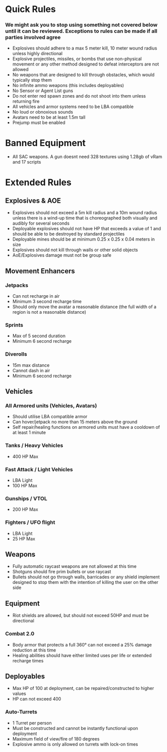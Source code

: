 
# Quick Rules
### We might ask you to stop using something not covered below until it can be reviewed. Exceptions to rules can be made if all parties involved agree

- Explosives should adhere to a max 5 meter kill, 10 meter wound radius unless highly directional
- Explosive projectiles, missiles, or bombs that use non-physical movement or any other method designed to defeat interceptors are not allowed
- No weapons that are designed to kill through obstacles, which would typically stop them
- No infinite ammo weapons (this includes deployables)
- No Sensor or Agent List guns
- Do not enter red spawn zones and do not shoot into them unless returning fire
- All vehicles and armor systems need to be LBA compatible
- No loud or obnoxious sounds
- Avatars need to be at least 1.5m tall
- Prejump must be enabled

# Banned Equipment
- All SAC weapons. A gun doesnt need 328 textures using 1.28gb of vRam and 17 scripts



# Extended Rules
## Explosives & AOE
- Explosives should not exceed a 5m kill radius and a 10m wound radius unless there is a wind-up time that is choreographed both visually and audibly for several seconds
- Deployable explosives should not have HP that exceeds a value of 1 and should be able to be destroyed by standard projectiles
- Deployable mines should be at minimum 0.25 x 0.25 x 0.04 meters in size
- Explosives should not kill through walls or other solid objects
- AoE/Explosives damage must not be group safe

## Movement Enhancers
### Jetpacks
- Can not recharge in air
- Minimum 3 second recharge time
- Should only move the avatar a reasonable distance (the full width of a region is not a reasonable distance)

### Sprints
- Max of 5 second duration
- Minimum 6 second recharge

### Diverolls
- 15m max distance
- Cannot dash in air
- Minimum 6 second recharge

## Vehicles
### All Armored units (Vehicles, Avatars)
- Should utilise LBA compatible armor
- Can hover/jetpack no more than 15 meters above the ground
- Self repair/healing functions on armored units must have a cooldown of at least 1 minute

### Tanks / Heavy Vehicles
- 400 HP Max

### Fast Attack / Light Vehicles
- LBA Light
- 100 HP Max

### Gunships / VTOL
- 200 HP Max

### Fighters / UFO flight
- LBA Light
- 25 HP Max

## Weapons
- Fully automatic raycast weapons are not allowed at this time
- Shotguns should fire prim bullets or use raycast
- Bullets should not go through walls, barricades or any shield implement designed to stop them with the intention of killing the user on the other side

## Equipment
- Riot shields are allowed, but should not exceed 50HP and must be directional

### Combat 2.0
- Body armor that protects a full 360° can not exceed a 25% damage reduction at this time
- Healing abilities should have either limited uses per life or extended recharge times

## Deployables
- Max HP of 100 at deployment, can be repaired/constructed to higher values
- HP can not exceed 400

### Auto-Turrets
- 1 Turret per person
- Must be constructed and cannot be instantly functional upon deployment
- Maximum field of view/fire of 180 degrees
- Explosive ammo is only allowed on turrets with lock-on times
